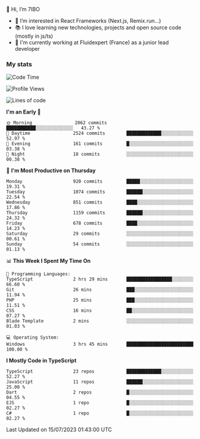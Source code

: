 👋 Hi, I’m 7IBO

- 👀 I’m interested in React Frameworks (Next.js, Remix.run...)
- 📚 I love learning new technologies, projects and open source code (mostly in js/ts)
- 💼 I'm currently working at Fluidexpert (France) as a junior lead developer

### My stats
<!--START_SECTION:waka-->
![Code Time](http://img.shields.io/badge/Code%20Time-83%20hrs%2026%20mins-blue)

![Profile Views](http://img.shields.io/badge/Profile%20Views-11-blue)

![Lines of code](https://img.shields.io/badge/From%20Hello%20World%20I%27ve%20Written-6.5%20million%20lines%20of%20code-blue)

**I'm an Early 🐤** 

```text
🌞 Morning                2062 commits        ███████████░░░░░░░░░░░░░░   43.27 % 
🌆 Daytime                2524 commits        █████████████░░░░░░░░░░░░   52.97 % 
🌃 Evening                161 commits         █░░░░░░░░░░░░░░░░░░░░░░░░   03.38 % 
🌙 Night                  18 commits          ░░░░░░░░░░░░░░░░░░░░░░░░░   00.38 % 
```
📅 **I'm Most Productive on Thursday** 

```text
Monday                   920 commits         █████░░░░░░░░░░░░░░░░░░░░   19.31 % 
Tuesday                  1074 commits        ██████░░░░░░░░░░░░░░░░░░░   22.54 % 
Wednesday                851 commits         ████░░░░░░░░░░░░░░░░░░░░░   17.86 % 
Thursday                 1159 commits        ██████░░░░░░░░░░░░░░░░░░░   24.32 % 
Friday                   678 commits         ████░░░░░░░░░░░░░░░░░░░░░   14.23 % 
Saturday                 29 commits          ░░░░░░░░░░░░░░░░░░░░░░░░░   00.61 % 
Sunday                   54 commits          ░░░░░░░░░░░░░░░░░░░░░░░░░   01.13 % 
```


📊 **This Week I Spent My Time On** 

```text
💬 Programming Languages: 
TypeScript               2 hrs 29 mins       █████████████████░░░░░░░░   66.60 % 
Git                      26 mins             ███░░░░░░░░░░░░░░░░░░░░░░   11.94 % 
PHP                      25 mins             ███░░░░░░░░░░░░░░░░░░░░░░   11.51 % 
CSS                      16 mins             ██░░░░░░░░░░░░░░░░░░░░░░░   07.27 % 
Blade Template           2 mins              ░░░░░░░░░░░░░░░░░░░░░░░░░   01.03 % 

💻 Operating System: 
Windows                  3 hrs 45 mins       █████████████████████████   100.00 % 
```

**I Mostly Code in TypeScript** 

```text
TypeScript               23 repos            █████████████░░░░░░░░░░░░   52.27 % 
JavaScript               11 repos            ██████░░░░░░░░░░░░░░░░░░░   25.00 % 
Dart                     2 repos             █░░░░░░░░░░░░░░░░░░░░░░░░   04.55 % 
EJS                      1 repo              █░░░░░░░░░░░░░░░░░░░░░░░░   02.27 % 
C#                       1 repo              █░░░░░░░░░░░░░░░░░░░░░░░░   02.27 % 
```




 Last Updated on 15/07/2023 01:43:00 UTC
<!--END_SECTION:waka-->
